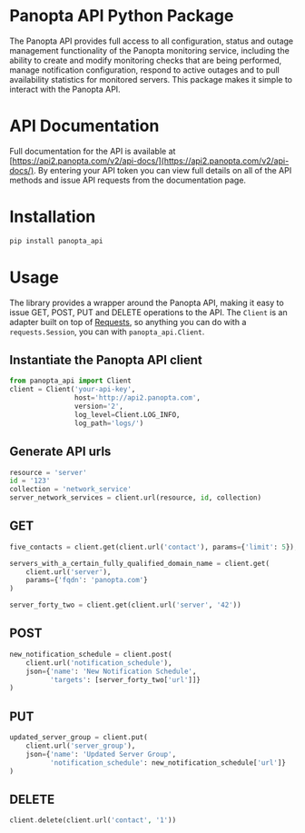 Panopta API Python Package
==========================
The Panopta API provides full access to all configuration, status and outage
management functionality of the Panopta monitoring service, including the
ability to create and modify monitoring checks that are being performed, manage
notification configuration, respond to active outages and to pull availability
statistics for monitored servers. This package makes it simple to interact with
the Panopta API.

# API Documentation
Full documentation for the API is available at
[https://api2.panopta.com/v2/api-docs/](https://api2.panopta.com/v2/api-docs/).
By entering your API token you can view full details on all of the API methods
and issue API requests from the documentation page.

# Installation
```bash
pip install panopta_api
```

# Usage 
The library provides a wrapper around the Panopta API, making it easy to issue 
GET, POST, PUT and DELETE operations to the API. The `Client` is an adapter
built on top of [Requests](http://python-requests.org), so anything you can do
with a `requests.Session`, you can with `panopta_api.Client`.

## Instantiate the Panopta API client
```python
from panopta_api import Client
client = Client('your-api-key',
                host='http://api2.panopta.com',
                version='2', 
                log_level=Client.LOG_INFO,
                log_path='logs/')
```

## Generate API urls
```python
resource = 'server'
id = '123'
collection = 'network_service'
server_network_services = client.url(resource, id, collection)
```

## GET
```python
five_contacts = client.get(client.url('contact'), params={'limit': 5});

servers_with_a_certain_fully_qualified_domain_name = client.get(
    client.url('server'),
    params={'fqdn': 'panopta.com'}
)

server_forty_two = client.get(client.url('server', '42'))
```

## POST
```python
new_notification_schedule = client.post(
    client.url('notification_schedule'),
    json={'name': 'New Notification Schedule',
          'targets': [server_forty_two['url']]}
)
```

## PUT
```python
updated_server_group = client.put(
    client.url('server_group'),
    json={'name': 'Updated Server Group',
          'notification_schedule': new_notification_schedule['url']}
)
```

## DELETE
```php
client.delete(client.url('contact', '1'))
```
